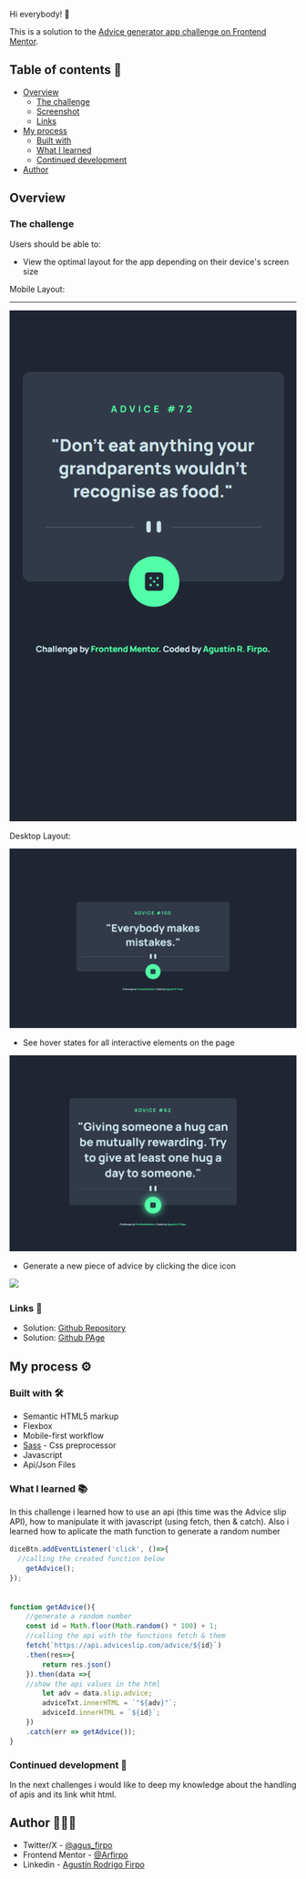 Hi everybody! 👋

This is a solution to the [Advice generator app challenge on Frontend Mentor](https://www.frontendmentor.io/challenges/advice-generator-app-QdUG-13db).

## Table of contents 🧾

- [Overview](#overview)
  - [The challenge](#the-challenge)
  - [Screenshot](#screenshot)
  - [Links](#links)
- [My process](#my-process)
  - [Built with](#built-with)
  - [What I learned](#what-i-learned)
  - [Continued development](#continued-development)
- [Author](#author)

## Overview

### The challenge

Users should be able to:

- View the optimal layout for the app depending on their device's screen size

Mobile Layout:
****
![Mobile LAyout](./assets/images/mobile-layout.jpg)

Desktop Layout:

![Desktop Layout](./assets/images/desktop-layout.jpg)

- See hover states for all interactive elements on the page

![](./assets/images/desktop-hover.jpg)

- Generate a new piece of advice by clicking the dice icon

![](./screenshot.jpg)

### Links 🔗

- Solution: [Github Repository](https://github.com/Arfirpo/advice-generator-app-main)
- Solution: [Github PAge](https://arfirpo.github.io/advice-generator-app-main/)

## My process ⚙️

### Built with 🛠️

- Semantic HTML5 markup
- Flexbox
- Mobile-first workflow
- [Sass](https://sass-lang.com/) - Css preprocessor
- Javascript
- Api/Json Files

### What I learned 📚

In this challenge i learned how to use an api (this time was the Advice slip API), how to manipulate it with javascript (using fetch, then & catch). Also i learned how to aplicate the math function to generate a random number

```js
diceBtn.addEventListener('click', ()=>{
  //calling the created function below
    getAdvice();
});


function getAdvice(){
    //generate a random number
    const id = Math.floor(Math.random() * 100) + 1;
    //calling the api with the functions fetch & them
    fetch(`https://api.adviceslip.com/advice/${id}`)
    .then(res=>{
        return res.json()
    }).then(data =>{
    //show the api values in the html
        let adv = data.slip.advice;
        adviceTxt.innerHTML = `"${adv}"`;
        adviceId.innerHTML = `${id}`;
    })
    .catch(err => getAdvice()); 
}
```

### Continued development 🔨

In the next challenges i would like to deep my knowledge about the handling of apis and its link whit html.


## Author 🙋🏻‍♂️

- Twitter/X - [@agus_firpo](https://twitter.com/agus_firpo)
- Frontend Mentor - [@Arfirpo](https://www.frontendmentor.io/profile/Arfirpo)
- Linkedin - [Agustín Rodrigo Firpo](https://www.linkedin.com/in/agustin-rodrigo-firpo-0aa86697/)